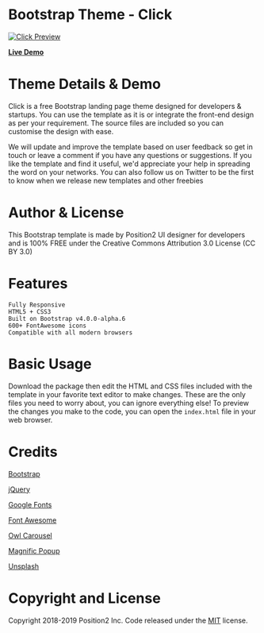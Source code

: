# Bootstrap Theme - Click

[![Click Preview](https://position2.github.io/bootstraptheme/small-business/images/leaf-thumbnail.jpg)](https://position2.github.io/bootstraptheme/small-business/)

**[Live Demo](https://position2.github.io/bootstraptheme/small-business/)**

# Theme Details & Demo

Click is a free Bootstrap landing page theme designed for developers & startups. You can use the template as it is or integrate the front-end design as per your requirement. The source files are included so you can customise the design with ease.

We will update and improve the template based on user feedback so get in touch or leave a comment if you have any questions or suggestions. If you like the template and find it useful, we'd appreciate your help in spreading the word on your networks. You can also follow us on Twitter to be the first to know when we release new templates and other freebies

# Author & License

This Bootstrap template is made by Position2 UI designer for developers and is 100% FREE under the Creative Commons Attribution 3.0 License (CC BY 3.0)

# Features

    Fully Responsive
    HTML5 + CSS3
    Built on Bootstrap v4.0.0-alpha.6
    600+ FontAwesome icons
    Compatible with all modern browsers

# Basic Usage

Download the package then edit the HTML and CSS files included with the template in your favorite text editor to make changes. These are the only files you need to worry about, you can ignore everything else! To preview the changes you make to the code, you can open the `index.html` file in your web browser.

# Credits

[Bootstrap](http://getbootstrap.com/)

[jQuery](http://jquery.com/)

[Google Fonts](https://www.google.com/fonts/)

[Font Awesome](https://fontawesome.com/)

[Owl Carousel](https://owlcarousel2.github.io/OwlCarousel2/)

[Magnific Popup](https://github.com/dimsemenov/Magnific-Popup)

[Unsplash](https://unsplash.com/)



# Copyright and License

Copyright 2018-2019 Position2 Inc. Code released under the [MIT](https://github.com/Position2/bootstraptheme/blob/master/small-business/LICENSE) license.

